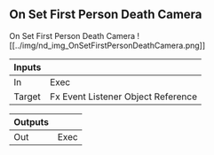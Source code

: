 ## On Set First Person Death Camera
On Set First Person Death Camera
![[../img/nd_img_OnSetFirstPersonDeathCamera.png]]

|Inputs||
|--|--|
| In | Exec |
| Target | Fx Event Listener Object Reference |

|Outputs||
|--|--|
| Out | Exec |
